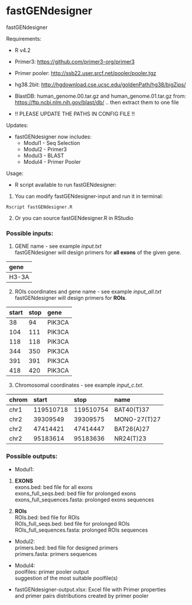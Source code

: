 # fastGENdesigner
fastGENdesigner

Requirements:
- R v4.2
- Primer3: https://github.com/primer3-org/primer3
- Primer pooler: http://ssb22.user.srcf.net/pooler/pooler.tgz
- hg38.2bit: http://hgdownload.cse.ucsc.edu/goldenPath/hg38/bigZips/
- BlastDB: human_genome.00.tar.gz and human_genome.01.tar.gz from: https://ftp.ncbi.nlm.nih.gov/blast/db/ .. then extract them to one file

- !! PLEASE UPDATE THE PATHS IN CONFIG FILE !!

Updates:
- fastGENdesigner now includes:
	* Modul1 - Seq Selection
	* Modul2 - Primer3
	* Modul3 - BLAST 
	* Modul4 - Primer Pooler
	
Usage:
- R script available to run fastGENdesigner:
1. You can modify fastGENdesigner-input and run it in terminal:
```
Rscript fastGENdesigner.R
```
2. Or you can source fastGENdesigner.R in RStudio

### Possible inputs:  
1. GENE name - see example <em>input.txt</em>  
fastGENdesigner will design primers for **all exons** of the given gene.  

|gene|
|:----|
|H3-3A|

2. ROIs coordinates and gene name - see example <em>input_all.txt</em>  
fastGENdesigner will design primers for **ROIs**. 

|start|stop|gene|
|:----|:----|:----|
|38|94|PIK3CA|
|104|111|PIK3CA|
|118|118|PIK3CA|
|344|350|PIK3CA|
|391|391|PIK3CA|
|418|420|PIK3CA|

3. Chromosomal coordinates - see example <em>input_c.txt</em>.

|chrom|start|stop|name|
|:----|:----|:----|:----|
|chr1|119510718|119510754|BAT40(T)37|
|chr2|39309549|39309575|MONO-27(T)27|
|chr2|47414421|47414447|BAT26(A)27|
|chr2|95183614|95183636|NR24(T)23|


### Possible outputs:
- Modul1:  
1. **EXONS**  
exons.bed: bed file for all exons  
exons_full_seqs.bed: bed file for prolonged exons  
exons_full_sequences.fasta: prolonged exons sequences  

2. **ROIs**  
ROIs.bed: bed file for ROIs  
ROIs_full_seqs.bed: bed file for prolonged ROIs  
ROIs_full_sequences.fasta: prolonged ROIs sequences  

- Modul2:  
primers.bed: bed file for designed primers  
primers.fasta: primers sequences    

- Modul4:   
poolfiles: primer pooler output    
suggestion of the most suitable poolfile(s)

- fastGENdesigner-output.xlsx: Excel file with Primer properties    
and primer pairs distributions created by primer pooler



